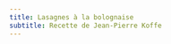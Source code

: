 ```yaml
---
title: Lasagnes à la bolognaise
subtitle: Recette de Jean-Pierre Koffe
---
```


<style type="text/css"> 
  .gist {width:1500px; overflow:auto}  
  .file-data {max-height: 500px;max-width: 500px;}
  /* Better styles for embedding GitHub Gists */
  .gist{font-size:13px;line-height:18px;margin-bottom:20px;width:100%}
  .gist pre{font-family:Menlo,Monaco,'Bitstream Vera Sans Mono','Courier New',monospace !important}
  .gist-meta{font-family:Helvetica,Arial,sans-serif;font-size:13px !important}
  .gist-meta a{color:#26a !important;text-decoration:none}
  .gist-meta a:hover{color:#0e4071 !important}
  
</style>

<script src="https://gist.github.com/christianfelicite/e6fe830d808c701c3b588eb00a6c2928.js?file=bechamel.md"></script>

<script src="https://gist.github.com/christianfelicite/e6fe830d808c701c3b588eb00a6c2928.js?file=bolognaise.md"></script>

<script src="https://gist.github.com/christianfelicite/e6fe830d808c701c3b588eb00a6c2928.js?file=préparation.md"></script>
